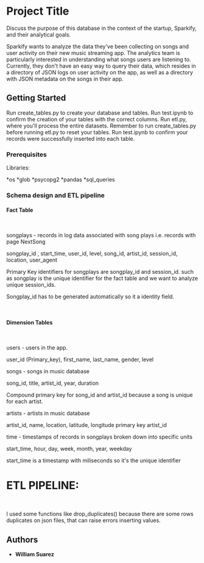 # Project Title
Discuss the purpose of this database in the context of the startup, Sparkify, and their analytical goals.

Sparkify wants to analyze the data they've been collecting on songs and user activity on their new music streaming app.
The analytics team is particularly interested in understanding what songs users are listening to. Currently, they don't have an easy way to query their data, which resides in a directory of JSON logs on user activity on the app, as well as a directory with JSON metadata on the songs in their app.

## Getting Started

Run create_tables.py to create your database and tables.
Run test.ipynb to confirm the creation of your tables with the correct columns. 
Run etl.py, where you'll process the entire datasets. Remember to run create_tables.py before running etl.py to reset your tables. Run test.ipynb to confirm your records were successfully inserted into each table.

### Prerequisites
Libraries:

*os
*glob
*psycopg2
*pandas
*sql_queries

### Schema design and ETL pipeline
<h4>Fact Table</h4>
<br>
<p>songplays - records in log data associated with song plays i.e. records with page NextSong</p>

<p>songplay_id , start_time, user_id, level, song_id, artist_id, session_id, location, user_agent</p>

<p>Primary Key identifiers for songplays are songplay_id and session_id. such as songplay is the unique identifier for the
fact table and we want to analyze unique session_ids.</p>

<p>Songplay_id has to be generated automatically so it a identity field.</p>
<br>
<h4>Dimension Tables</h4>
<br>
<p>users - users in the app.<p>
<p>user_id (Primary_key), first_name, last_name, gender, level</p>

<p>songs - songs in music database</p>

<p>song_id, title, artist_id, year, duration</p>
Compound primary key for song_id and artist_id because a song is unique for each artist.

<p>artists - artists in music database</p>
<p>artist_id, name, location, latitude, longitude
primary key artist_id</p>

<p>time - timestamps of records in songplays broken down into specific units</p>

<p>start_time, hour, day, week, month, year, weekday</p>

<p>start_time is a timestamp with miliseconds so it's the unique identifier</p>

<h1>ETL PIPELINE:</h1><br>
<p>I used some functions like drop_duplicates() because there are some rows duplicates on json files, that 
can raise errors inserting values.</p>

## Authors
* **William Suarez** 


